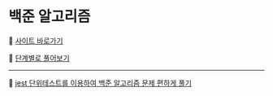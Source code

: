 # 백준 알고리즘

🔗 [사이트 바로가기](https://www.acmicpc.net)

🔗 [단계별로 풀어보기](https://www.acmicpc.net/step)


---
🔗 [jest 단위테스트를 이용하여 백준 알고리즘 문제 편하게 풀기](https://memostack.tistory.com/291)
